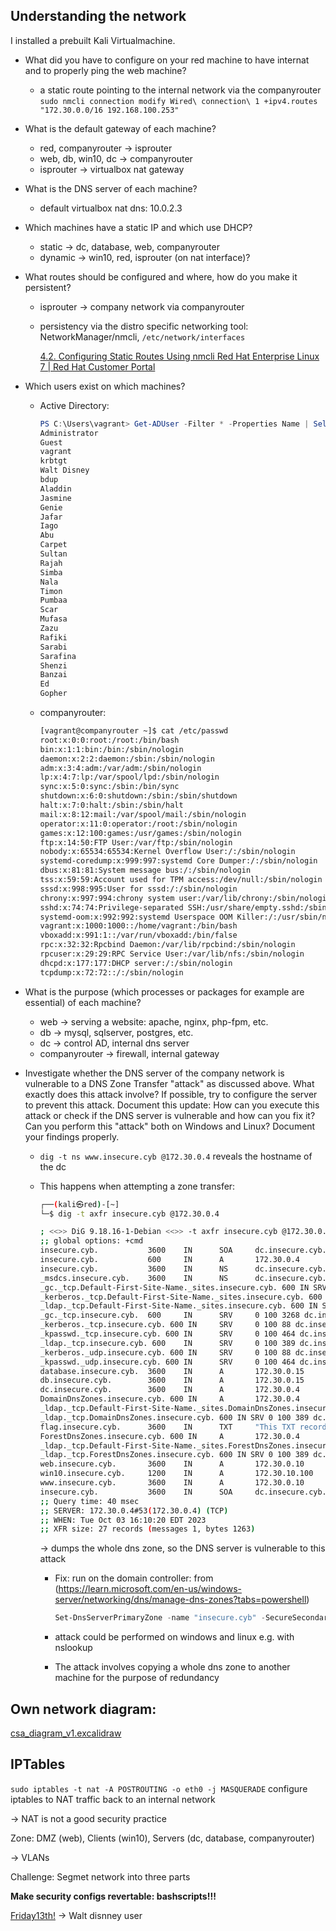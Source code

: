 ## Understanding the network

I installed a prebuilt Kali Virtualmachine.

- What did you have to configure on your red machine to have internat and to properly ping the web machine?
    - a static route pointing to the internal network via the companyrouter
    `sudo nmcli connection modify Wired\ connection\ 1 +ipv4.routes "172.30.0.0/16 192.168.100.253"`
- What is the default gateway of each machine?
    - red, companyrouter → isprouter
    - web, db, win10, dc → companyrouter
    - isprouter → virtualbox nat gateway
- What is the DNS server of each machine?
    - default virtualbox nat dns: 10.0.2.3
- Which machines have a static IP and which use DHCP?
    - static → dc, database, web, companyrouter
    - dynamic → win10, red, isprouter (on nat interface)?
- What routes should be configured and where, how do you make it persistent?
    - isprouter → company network via companyrouter
    - persistency via the distro specific networking tool: NetworkManager/nmcli, `/etc/network/interfaces`
        
        [4.2. Configuring Static Routes Using nmcli Red Hat Enterprise Linux 7 | Red Hat Customer Portal](https://access.redhat.com/documentation/en-us/red_hat_enterprise_linux/7/html/networking_guide/sec-configuring_static_routes_using_nmcli)
        
- Which users exist on which machines?
    - Active Directory:
        
        ```powershell
        PS C:\Users\vagrant> Get-ADUser -Filter * -Properties Name | Select-Object -ExpandProperty Name
        Administrator
        Guest
        vagrant
        krbtgt
        Walt Disney
        bdup
        Aladdin
        Jasmine
        Genie
        Jafar
        Iago
        Abu
        Carpet
        Sultan
        Rajah
        Simba
        Nala
        Timon
        Pumbaa
        Scar
        Mufasa
        Zazu
        Rafiki
        Sarabi
        Sarafina
        Shenzi
        Banzai
        Ed
        Gopher
        ```
        
    - companyrouter:
        
        ```bash
        [vagrant@companyrouter ~]$ cat /etc/passwd
        root:x:0:0:root:/root:/bin/bash
        bin:x:1:1:bin:/bin:/sbin/nologin
        daemon:x:2:2:daemon:/sbin:/sbin/nologin
        adm:x:3:4:adm:/var/adm:/sbin/nologin
        lp:x:4:7:lp:/var/spool/lpd:/sbin/nologin
        sync:x:5:0:sync:/sbin:/bin/sync
        shutdown:x:6:0:shutdown:/sbin:/sbin/shutdown
        halt:x:7:0:halt:/sbin:/sbin/halt
        mail:x:8:12:mail:/var/spool/mail:/sbin/nologin
        operator:x:11:0:operator:/root:/sbin/nologin
        games:x:12:100:games:/usr/games:/sbin/nologin
        ftp:x:14:50:FTP User:/var/ftp:/sbin/nologin
        nobody:x:65534:65534:Kernel Overflow User:/:/sbin/nologin
        systemd-coredump:x:999:997:systemd Core Dumper:/:/sbin/nologin
        dbus:x:81:81:System message bus:/:/sbin/nologin
        tss:x:59:59:Account used for TPM access:/dev/null:/sbin/nologin
        sssd:x:998:995:User for sssd:/:/sbin/nologin
        chrony:x:997:994:chrony system user:/var/lib/chrony:/sbin/nologin
        sshd:x:74:74:Privilege-separated SSH:/usr/share/empty.sshd:/sbin/nologin
        systemd-oom:x:992:992:systemd Userspace OOM Killer:/:/usr/sbin/nologin
        vagrant:x:1000:1000::/home/vagrant:/bin/bash
        vboxadd:x:991:1::/var/run/vboxadd:/bin/false
        rpc:x:32:32:Rpcbind Daemon:/var/lib/rpcbind:/sbin/nologin
        rpcuser:x:29:29:RPC Service User:/var/lib/nfs:/sbin/nologin
        dhcpd:x:177:177:DHCP server:/:/sbin/nologin
        tcpdump:x:72:72::/:/sbin/nologin
        ```
        
- What is the purpose (which processes or packages for example are essential) of each machine?
    - web → serving a website: apache, nginx, php-fpm, etc.
    - db → mysql, sqlserver, postgres, etc.
    - dc → control AD, internal dns server
    - companyrouter → firewall, internal gateway
- Investigate whether the DNS server of the company network is vulnerable to a DNS Zone Transfer "attack" as discussed above. What exactly does this attack involve? If possible, try to configure the server to prevent this attack. Document this update: How can you execute this attack or check if the DNS server is vulnerable and how can you fix it? Can you perform this "attack" both on Windows and Linux? Document your findings properly.
    - `dig -t ns www.insecure.cyb @172.30.0.4` reveals the hostname of the dc
    - This happens when attempting a zone transfer:
        
        ```bash
        ┌──(kali㉿red)-[~]
        └─$ dig -t axfr insecure.cyb @172.30.0.4
        
        ; <<>> DiG 9.18.16-1-Debian <<>> -t axfr insecure.cyb @172.30.0.4
        ;; global options: +cmd
        insecure.cyb.           3600    IN      SOA     dc.insecure.cyb. hostmaster.insecure.cyb. 28 900 600 86400 3600
        insecure.cyb.           600     IN      A       172.30.0.4
        insecure.cyb.           3600    IN      NS      dc.insecure.cyb.
        _msdcs.insecure.cyb.    3600    IN      NS      dc.insecure.cyb.
        _gc._tcp.Default-First-Site-Name._sites.insecure.cyb. 600 IN SRV 0 100 3268 dc.insecure.cyb.
        _kerberos._tcp.Default-First-Site-Name._sites.insecure.cyb. 600 IN SRV 0 100 88 dc.insecure.cyb.
        _ldap._tcp.Default-First-Site-Name._sites.insecure.cyb. 600 IN SRV 0 100 389 dc.insecure.cyb.
        _gc._tcp.insecure.cyb.  600     IN      SRV     0 100 3268 dc.insecure.cyb.
        _kerberos._tcp.insecure.cyb. 600 IN     SRV     0 100 88 dc.insecure.cyb.
        _kpasswd._tcp.insecure.cyb. 600 IN      SRV     0 100 464 dc.insecure.cyb.
        _ldap._tcp.insecure.cyb. 600    IN      SRV     0 100 389 dc.insecure.cyb.
        _kerberos._udp.insecure.cyb. 600 IN     SRV     0 100 88 dc.insecure.cyb.
        _kpasswd._udp.insecure.cyb. 600 IN      SRV     0 100 464 dc.insecure.cyb.
        database.insecure.cyb.  3600    IN      A       172.30.0.15
        db.insecure.cyb.        3600    IN      A       172.30.0.15
        dc.insecure.cyb.        3600    IN      A       172.30.0.4
        DomainDnsZones.insecure.cyb. 600 IN     A       172.30.0.4
        _ldap._tcp.Default-First-Site-Name._sites.DomainDnsZones.insecure.cyb. 600 IN SRV 0 100 389 dc.insecure.cyb.
        _ldap._tcp.DomainDnsZones.insecure.cyb. 600 IN SRV 0 100 389 dc.insecure.cyb.
        flag.insecure.cyb.      3600    IN      TXT     "This TXT record should be hidden!"
        ForestDnsZones.insecure.cyb. 600 IN     A       172.30.0.4
        _ldap._tcp.Default-First-Site-Name._sites.ForestDnsZones.insecure.cyb. 600 IN SRV 0 100 389 dc.insecure.cyb.
        _ldap._tcp.ForestDnsZones.insecure.cyb. 600 IN SRV 0 100 389 dc.insecure.cyb.
        web.insecure.cyb.       3600    IN      A       172.30.0.10
        win10.insecure.cyb.     1200    IN      A       172.30.10.100
        www.insecure.cyb.       3600    IN      A       172.30.0.10
        insecure.cyb.           3600    IN      SOA     dc.insecure.cyb. hostmaster.insecure.cyb. 28 900 600 86400 3600
        ;; Query time: 40 msec
        ;; SERVER: 172.30.0.4#53(172.30.0.4) (TCP)
        ;; WHEN: Tue Oct 03 16:10:20 EDT 2023
        ;; XFR size: 27 records (messages 1, bytes 1263)
        ```
        
        → dumps the whole dns zone, so the DNS server is vulnerable to this attack
        
        - Fix: run on the domain controller: from (https://learn.microsoft.com/en-us/windows-server/networking/dns/manage-dns-zones?tabs=powershell)
            
            ```powershell
            Set-DnsServerPrimaryZone -name "insecure.cyb" -SecureSecondaries "TransferToZoneNameServer" -PassThru
            ```
            
        - attack could be performed on windows and linux e.g. with nslookup
        - The attack involves copying a whole dns zone to another machine for the purpose of redundancy

## Own network diagram:

[csa_diagram_v1.excalidraw](https://prod-files-secure.s3.us-west-2.amazonaws.com/6453d7d8-1042-48d6-a2c3-5ee4bdee93cf/edfff74b-a6c4-49bf-9340-57ad187ec441/csa_diagram_v1.excalidraw)

## IPTables

`sudo iptables -t nat -A POSTROUTING -o eth0 -j MASQUERADE` configure iptables to NAT traffic back to an internal network

→ NAT is not a good security practice

Zone: DMZ (web), Clients (win10), Servers (dc, database, companyrouter)

→ VLANs

Challenge: Segmet network into three parts

**Make security configs revertable: bashscripts!!!**

[Friday13th!](https://www.notion.so/Lecture-2-Exercises-733a00635ac64920978aa1267f0e3d58?pvs=21) → Walt disnney user